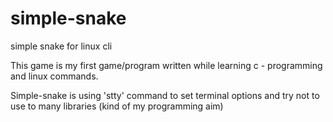 # simple-snake
simple snake for linux cli

This game is my first game/program written while learning c - programming and linux commands.

Simple-snake is using 'stty' command to set terminal options and try not to use to many libraries (kind of my programming aim)
